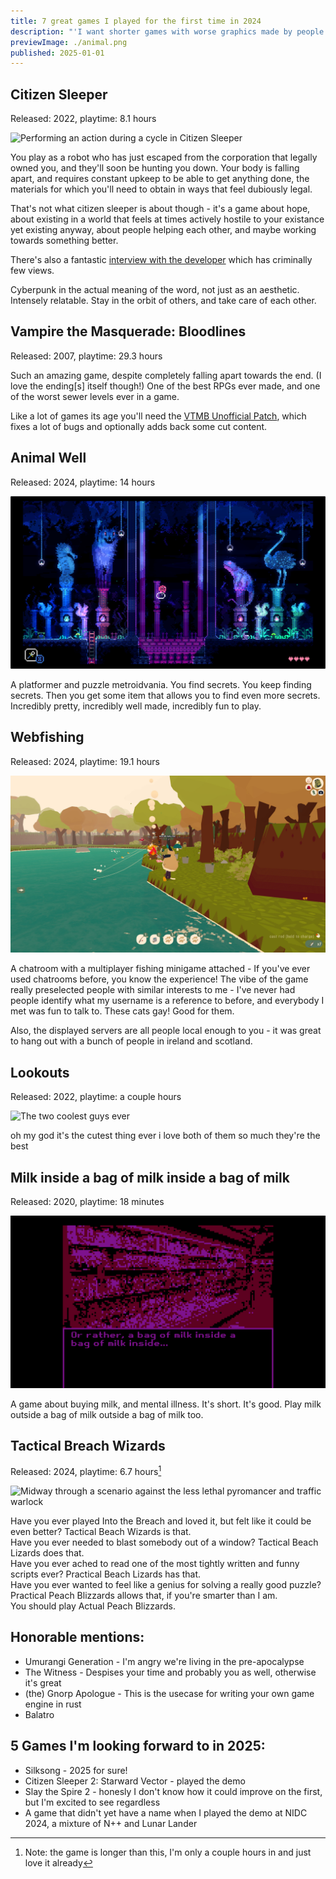 ```yaml
---
title: 7 great games I played for the first time in 2024
description: "'I want shorter games with worse graphics made by people who are paid more to work less and I'm not kidding'"
previewImage: ./animal.png
published: 2025-01-01
---
```


## Citizen Sleeper

Released: 2022, playtime: 8.1 hours

![Performing an action during a cycle in Citizen Sleeper](sleeper.avif)

You play as a robot who has just escaped from the corporation that legally owned you, and they'll soon be hunting you down. Your body is falling apart, and requires constant upkeep to be able to get anything done, the materials for which you'll need to obtain in ways that feel dubiously legal. <!-- you can tell that the person who made it is also trans -->

That's not what citizen sleeper is about though - it's a game about hope, about existing in a world that feels at times actively hostile to your existance yet existing anyway, about people helping each other, and maybe working towards something better.

There's also a fantastic [interview with the developer](https://www.youtube.com/watch?v=ofBbL2vT20g) which has criminally few views.

Cyberpunk in the actual meaning of the word, not just as an aesthetic. Intensely relatable. Stay in the orbit of others, and take care of each other.

## Vampire the Masquerade: Bloodlines

Released: 2007, playtime: 29.3 hours

Such an amazing game, despite completely falling apart towards the end. (I love the ending[s] itself though!) One of the best RPGs ever made, and one of the worst sewer levels ever in a game.

Like a lot of games its age you'll need the [VTMB Unofficial Patch](https://www.moddb.com/mods/vtmb-unofficial-patch), which fixes a lot of bugs and optionally adds back some cut content.

## Animal Well

Released: 2024, playtime: 14 hours

![A set of animal statues, colourfully lit](animal.png)

A platformer and puzzle metroidvania. You find secrets. You keep finding secrets. Then you get some item that allows you to find even more secrets. Incredibly pretty, incredibly well made, incredibly fun to play.

## Webfishing

Released: 2024, playtime: 19.1 hours

![A bunch of polygonal cats fishing in a lake](fishing.jpg)

A chatroom with a multiplayer fishing minigame attached - If you've ever used chatrooms before, you know the experience! The vibe of the game really preselected people with similar interests to me - I've never had people identify what my username is a reference to before, and everybody I met was fun to talk to. These cats gay! Good for them.

Also, the displayed servers are all people local enough to you - it was great to hang out with a bunch of people in ireland and scotland.

## Lookouts

Released: 2022, playtime: a couple hours

![The two coolest guys ever](my_man.avif)

oh my god it's the cutest thing ever i love both of them so much they're the best

## Milk inside a bag of milk inside a bag of milk

Released: 2020, playtime: 18 minutes

![An almost photo of a supermarket aisle, with the text "Or rather, a bag of milk inside a bag of milk inside..."](milk.png)

A game about buying milk, and mental illness. It's short. It's good. Play milk outside a bag of milk outside a bag of milk too.

## Tactical Breach Wizards

Released: 2024, playtime: 6.7 hours[^1]

[^1]: Note: the game is longer than this, I'm only a couple hours in and just love it already

![Midway through a scenario against the less lethal pyromancer and traffic warlock](wizzards.avif)

Have you ever played Into the Breach and loved it, but felt like it could be even better? Tactical Beach Wizards is that.  
Have you ever needed to blast somebody out of a window? Tactical Beach Lizards does that.  
Have you ever ached to read one of the most tightly written and funny scripts ever? Practical Beach Lizards has that.  
Have you ever wanted to feel like a genius for solving a really good puzzle? Practical Peach Blizzards allows that, if you're smarter than I am.  
You should play Actual Peach Blizzards.

## Honorable mentions:

- Umurangi Generation - I'm angry we're living in the pre-apocalypse
- The Witness - Despises your time and probably you as well, otherwise it's great
- (the) Gnorp Apologue - This is the usecase for writing your own game engine in rust
- Balatro

## 5 Games I'm looking forward to in 2025:

- Silksong - 2025 for sure!
- Citizen Sleeper 2: Starward Vector - played the demo
- Slay the Spire 2 - honesly I don't know how it could improve on the first, but I'm excited to see regardless
- A game that didn't yet have a name when I played the demo at NIDC 2024, a mixture of N++ and Lunar Lander
